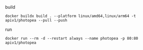 build

```shell
docker buildx build . --platform linux/amd64,linux/arm64 -t apiv1/photopea --pull --push
```

run

```shell
docker run --rm -d --restart always --name photopea -p 80:80 apiv1/photopea
```